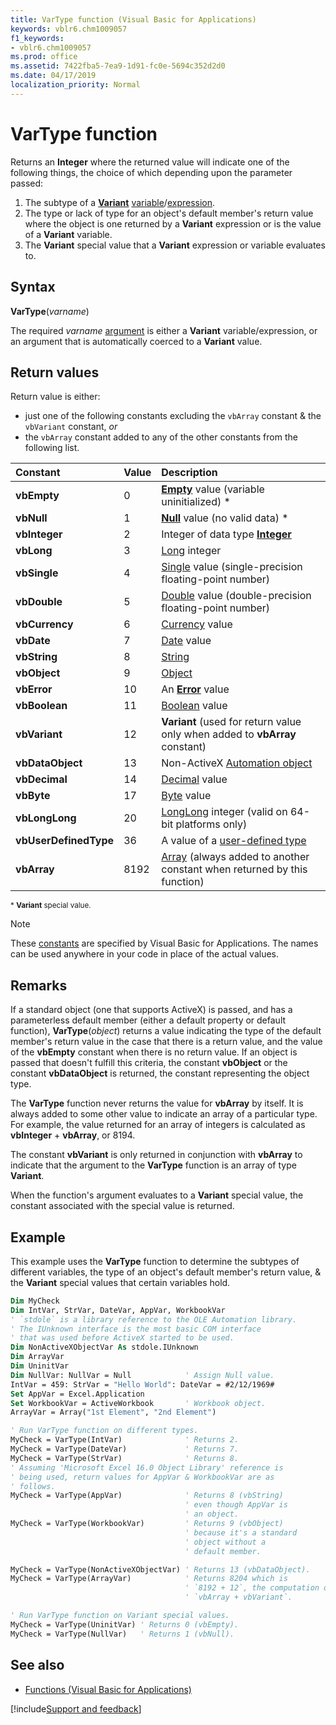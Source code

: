 ```yaml
---
title: VarType function (Visual Basic for Applications)
keywords: vblr6.chm1009057
f1_keywords:
- vblr6.chm1009057
ms.prod: office
ms.assetid: 7422fba5-7ea9-1d91-fc0e-5694c352d2d0
ms.date: 04/17/2019
localization_priority: Normal
---
```



# VarType function

Returns an **Integer** where the returned value will indicate one of the following things, the choice of which depending upon the parameter passed:
1) The subtype of a [**Variant**](../../Glossary/vbe-glossary.md#variant-data-type) [variable](../../Glossary/vbe-glossary.md#variable)/[expression](../../glossary/vbe-glossary.md#expression).
2) The type or lack of type for an object's default member's return value where the object is one returned by a **Variant** expression or is the value of a **Variant** variable.
3) The **Variant** special value that a **Variant** expression or variable evaluates to.

## Syntax

**VarType**(_varname_)

The required _varname_ [argument](../../Glossary/vbe-glossary.md#argument) is either a **Variant** variable/expression, or an argument that is automatically coerced to a **Variant** value.
 
## Return values

Return value is either:

- just one of the following constants excluding the `vbArray` constant & the `vbVariant` constant, _or_
- the `vbArray` constant added to any of the other constants from the following list.

|Constant|Value|Description|
|:-----|:-----|:-----|
|**vbEmpty**|0|[**Empty**](../../Glossary/vbe-glossary.md#empty) value (variable uninitialized) \*|
|**vbNull**|1|[**Null**](../../Glossary/vbe-glossary.md#null) value (no valid data) \*|
|**vbInteger**|2|Integer of data type [**Integer**](../../Glossary/vbe-glossary.md#integer-data-type)|
|**vbLong**|3|[Long](../../Glossary/vbe-glossary.md#long-data-type) integer|
|**vbSingle**|4|[Single](../../Glossary/vbe-glossary.md#single-data-type) value (single-precision floating-point number)|
|**vbDouble**|5|[Double](../../Glossary/vbe-glossary.md#double-data-type) value (double-precision floating-point number)|
|**vbCurrency**|6|[Currency](../../Glossary/vbe-glossary.md#currency-data-type) value|
|**vbDate**|7|[Date](../../Glossary/vbe-glossary.md#date-data-type) value|
|**vbString**|8|[String](../../Glossary/vbe-glossary.md#string-data-type)|
|**vbObject**|9|[Object](../../glossary/vbe-glossary.md#object)|
|**vbError**|10|An [**Error**](../../reference/user-interface-help/cverr-function.md) value|
|**vbBoolean**|11|[Boolean](../../Glossary/vbe-glossary.md#boolean-data-type) value|
|**vbVariant**|12|**Variant** (used for return value only when added to **vbArray** constant)|
|**vbDataObject**|13|Non-ActiveX [Automation object](../../glossary/vbe-glossary.md#automation-object-1)|
|**vbDecimal**|14|[Decimal](../../Glossary/vbe-glossary.md#decimal-data-type) value|
|**vbByte**|17|[Byte](../../Glossary/vbe-glossary.md#byte-data-type) value|
|**vbLongLong**|20|[LongLong](longlong-data-type.md) integer (valid on 64-bit platforms only)|
|**vbUserDefinedType**|36|A value of a [user-defined type](../../Glossary/vbe-glossary.md#user-defined-type)|
|**vbArray**|8192|[Array](../../Glossary/vbe-glossary.md#array) (always added to another constant when returned by this function)|

<sup>* **Variant** special value.</sup>

> [!NOTE] 
> These [constants](../../Glossary/vbe-glossary.md#constant) are specified by Visual Basic for Applications. The names can be used anywhere in your code in place of the actual values.

## Remarks

If a standard object (one that supports ActiveX) is passed, and has a parameterless default member (either a default property or default function), **VarType**(_object_) returns a value indicating the type of the default member's return value in the case that there is a return value, and the value of the **vbEmpty** constant when there is no return value. If an object is passed that doesn't fulfill this criteria, the constant **vbObject** or the constant **vbDataObject** is returned, the constant representing the object type.

The **VarType** function never returns the value for **vbArray** by itself. It is always added to some other value to indicate an array of a particular type. For example, the value returned for an array of integers is calculated as **vbInteger** + **vbArray**, or 8194. 

The constant **vbVariant** is only returned in conjunction with **vbArray** to indicate that the argument to the **VarType** function is an array of type **Variant**.

When the function's argument evaluates to a **Variant** special value, the constant associated with the special value is returned.

## Example

This example uses the **VarType** function to determine the subtypes of different variables, the type of an object's default member's return value, & the **Variant** special values that certain variables hold.

```vb
Dim MyCheck
Dim IntVar, StrVar, DateVar, AppVar, WorkbookVar
' `stdole` is a library reference to the OLE Automation library.
' The IUnknown interface is the most basic COM interface
' that was used before ActiveX started to be used.
Dim NonActiveXObjectVar As stdole.IUnknown
Dim ArrayVar
Dim UninitVar
Dim NullVar: NullVar = Null            ' Assign Null value.
IntVar = 459: StrVar = "Hello World": DateVar = #2/12/1969#
Set AppVar = Excel.Application
Set WorkbookVar = ActiveWorkbook       ' Workbook object.
ArrayVar = Array("1st Element", "2nd Element")

' Run VarType function on different types.
MyCheck = VarType(IntVar)              ' Returns 2.
MyCheck = VarType(DateVar)             ' Returns 7.
MyCheck = VarType(StrVar)              ' Returns 8.
' Assuming 'Microsoft Excel 16.0 Object Library' reference is 
' being used, return values for AppVar & WorkbookVar are as 
' follows.
MyCheck = VarType(AppVar)              ' Returns 8 (vbString)
                                       ' even though AppVar is
                                       ' an object.
MyCheck = VarType(WorkbookVar)         ' Returns 9 (vbObject)
                                       ' because it's a standard
                                       ' object without a
                                       ' default member.

MyCheck = VarType(NonActiveXObjectVar) ' Returns 13 (vbDataObject).
MyCheck = VarType(ArrayVar)            ' Returns 8204 which is
                                       ' `8192 + 12`, the computation of
                                       ' `vbArray + vbVariant`.

' Run VarType function on Variant special values.
MyCheck = VarType(UninitVar) ' Returns 0 (vbEmpty).
MyCheck = VarType(NullVar)   ' Returns 1 (vbNull).
```

## See also

- [Functions (Visual Basic for Applications)](../functions-visual-basic-for-applications.md)

[!include[Support and feedback](~/includes/feedback-boilerplate.md)]
